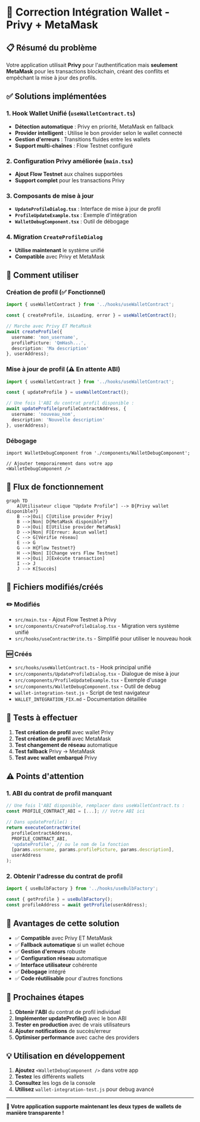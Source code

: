 # 🔧 Correction Intégration Wallet - Privy + MetaMask

## 📋 Résumé du problème

Votre application utilisait **Privy** pour l'authentification mais **seulement MetaMask** pour les transactions blockchain, créant des conflits et empêchant la mise à jour des profils.

## ✅ Solutions implémentées

### 1. **Hook Wallet Unifié** (`useWalletContract.ts`)

- **Détection automatique** : Privy en priorité, MetaMask en fallback
- **Provider intelligent** : Utilise le bon provider selon le wallet connecté
- **Gestion d'erreurs** : Transitions fluides entre les wallets
- **Support multi-chaînes** : Flow Testnet configuré

### 2. **Configuration Privy améliorée** (`main.tsx`)

- **Ajout Flow Testnet** aux chaînes supportées
- **Support complet** pour les transactions Privy

### 3. **Composants de mise à jour**

- **`UpdateProfileDialog.tsx`** : Interface de mise à jour de profil
- **`ProfileUpdateExample.tsx`** : Exemple d'intégration
- **`WalletDebugComponent.tsx`** : Outil de débogage

### 4. **Migration `CreateProfileDialog`**

- **Utilise maintenant** le système unifié
- **Compatible** avec Privy et MetaMask

## 🚀 Comment utiliser

### Création de profil (✅ Fonctionnel)

```typescript
import { useWalletContract } from '../hooks/useWalletContract';

const { createProfile, isLoading, error } = useWalletContract();

// Marche avec Privy ET MetaMask
await createProfile({
  username: 'mon_username',
  profilePicture: 'QmHash...',
  description: 'Ma description'
}, userAddress);
```

### Mise à jour de profil (⚠️ En attente ABI)

```typescript
import { useWalletContract } from '../hooks/useWalletContract';

const { updateProfile } = useWalletContract();

// Une fois l'ABI du contrat profil disponible :
await updateProfile(profileContractAddress, {
  username: 'nouveau_nom',
  description: 'Nouvelle description'
}, userAddress);
```

### Débogage

```tsx
import WalletDebugComponent from './components/WalletDebugComponent';

// Ajouter temporairement dans votre app
<WalletDebugComponent />
```

## 🔄 Flux de fonctionnement

```mermaid
graph TD
    A[Utilisateur clique "Update Profile"] --> B{Privy wallet disponible?}
    B -->|Oui| C[Utilise provider Privy]
    B -->|Non| D{MetaMask disponible?}
    D -->|Oui| E[Utilise provider MetaMask]
    D -->|Non| F[Erreur: Aucun wallet]
    C --> G[Vérifie réseau]
    E --> G
    G --> H{Flow Testnet?}
    H -->|Non| I[Change vers Flow Testnet]
    H -->|Oui| J[Exécute transaction]
    I --> J
    J --> K[Succès]
```

## 📁 Fichiers modifiés/créés

### ✏️ Modifiés

- `src/main.tsx` - Ajout Flow Testnet à Privy
- `src/components/CreateProfileDialog.tsx` - Migration vers système unifié
- `src/hooks/useContractWrite.ts` - Simplifié pour utiliser le nouveau hook

### 🆕 Créés

- `src/hooks/useWalletContract.ts` - Hook principal unifié
- `src/components/UpdateProfileDialog.tsx` - Dialogue de mise à jour
- `src/components/ProfileUpdateExample.tsx` - Exemple d'usage
- `src/components/WalletDebugComponent.tsx` - Outil de debug
- `wallet-integration-test.js` - Script de test navigateur
- `WALLET_INTEGRATION_FIX.md` - Documentation détaillée

## 🧪 Tests à effectuer

1. **Test création de profil** avec wallet Privy
2. **Test création de profil** avec MetaMask  
3. **Test changement de réseau** automatique
4. **Test fallback** Privy → MetaMask
5. **Test avec wallet embarqué** Privy

## ⚠️ Points d'attention

### 1. ABI du contrat de profil manquant

```typescript
// Une fois l'ABI disponible, remplacer dans useWalletContract.ts :
const PROFILE_CONTRACT_ABI = [...]; // Votre ABI ici

// Dans updateProfile() :
return executeContractWrite(
  profileContractAddress,
  PROFILE_CONTRACT_ABI,
  'updateProfile', // ou le nom de la fonction
  [params.username, params.profilePicture, params.description],
  userAddress
);
```

### 2. Obtenir l'adresse du contrat de profil

```typescript
import { useBulbFactory } from '../hooks/useBulbFactory';

const { getProfile } = useBulbFactory();
const profileAddress = await getProfile(userAddress);
```

## 🎯 Avantages de cette solution

- ✅ **Compatible** avec Privy ET MetaMask
- ✅ **Fallback automatique** si un wallet échoue
- ✅ **Gestion d'erreurs** robuste
- ✅ **Configuration réseau** automatique
- ✅ **Interface utilisateur** cohérente
- ✅ **Débogage** intégré
- ✅ **Code réutilisable** pour d'autres fonctions

## 🔮 Prochaines étapes

1. **Obtenir l'ABI** du contrat de profil individuel
2. **Implémenter updateProfile()** avec le bon ABI
3. **Tester en production** avec de vrais utilisateurs
4. **Ajouter notifications** de succès/erreur
5. **Optimiser performance** avec cache des providers

## 💡 Utilisation en développement

1. **Ajoutez** `<WalletDebugComponent />` dans votre app
2. **Testez** les différents wallets
3. **Consultez** les logs de la console
4. **Utilisez** `wallet-integration-test.js` pour debug avancé

---

**🎉 Votre application supporte maintenant les deux types de wallets de manière transparente !**
